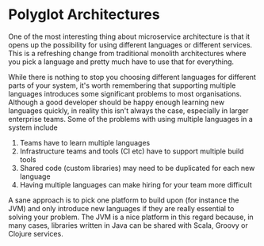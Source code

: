 # Polyglot Architectures

One of the most interesting thing about microservice architecture is that it opens up the possibility for using different
languages or different services. This is a refreshing change from traditional monolith architectures where you pick a language
and pretty much have to use that for everything. 

While there is nothing to stop you choosing different languages for different parts of your system, it's worth remembering that supporting multiple languages introduces some significant problems to most organisations. Although a good developer should be happy enough learning new languages quickly, in reality this isn't always the case, especially in larger enterprise teams. Some of the problems with using multiple languages in a system include

1. Teams have to learn multiple languages
2. Infrastructure teams and tools (CI etc) have to support multiple build tools
3. Shared code (custom libraries) may need to be duplicated for each new language
4. Having multiple languages can make hiring for your team more difficult

A sane approach is to pick one platform to build upon (for instance the JVM) and only introduce new
languages if they are really essential to solving your problem. The JVM is a nice platform in this regard because, in many cases, libraries written in Java can be shared with Scala, Groovy or Clojure services.
